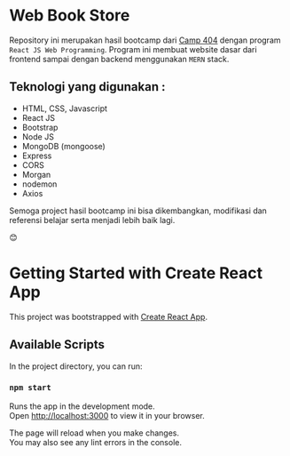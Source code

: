 # Web Book Store

Repository ini merupakan hasil bootcamp dari [Camp 404](https://www.camp404.com/) dengan program `React JS Web Programming`. Program ini membuat website dasar dari frontend sampai dengan backend menggunakan `MERN` stack.

## Teknologi yang digunakan :
* HTML, CSS, Javascript
* React JS
* Bootstrap
* Node JS
* MongoDB (mongoose)
* Express
* CORS
* Morgan
* nodemon
* Axios

Semoga project hasil bootcamp ini bisa dikembangkan, modifikasi dan referensi belajar serta  menjadi lebih baik lagi. 

😊


# Getting Started with Create React App

This project was bootstrapped with [Create React App](https://github.com/facebook/create-react-app).

## Available Scripts

In the project directory, you can run:

### `npm start`

Runs the app in the development mode.\
Open [http://localhost:3000](http://localhost:3000) to view it in your browser.

The page will reload when you make changes.\
You may also see any lint errors in the console.
